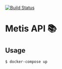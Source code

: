 [![Build Status](https://travis-ci.org/matchilling/metis.svg?branch=master)](https://travis-ci.org/matchilling/metis)

# Metis API 📚

## Usage

```sh
$ docker-compose up
```
